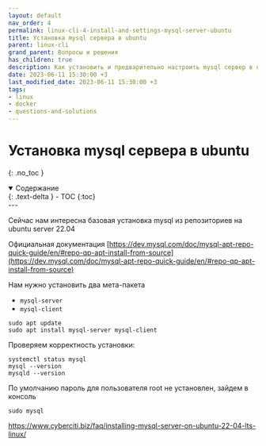 ```yaml
---
layout: default
nav_order: 4
permalink: linux-cli-4-install-and-settings-mysql-server-ubuntu
title: Установка mysql сервера в ubuntu
parent: linux-cli
grand_parent: Вопросы и решения
has_children: true
description: Как установить и предварительно настроить mysql сервер в ubuntu
date: 2023-06-11 15:30:00 +3
last_modified_date: 2023-06-11 15:30:00 +3
tags:
- linux
- docker
- questions-and-solutions
---
```


# Установка mysql сервера в ubuntu
{: .no_toc }

<details open markdown="block">
  <summary>
    Содержание
  </summary>
  {: .text-delta }
- TOC
{:toc}
</details>
---

Сейчас нам интересна базовая установка mysql из репозиториев на ubuntu server 22.04

Официальная документация [https://dev.mysql.com/doc/mysql-apt-repo-quick-guide/en/#repo-qp-apt-install-from-source](https://dev.mysql.com/doc/mysql-apt-repo-quick-guide/en/#repo-qp-apt-install-from-source)

Нам нужно установить два мета-пакета 

- `mysql-server`
- `mysql-client`

```shell
sudo apt update
sudo apt install mysql-server mysql-client
```

Проверяем корректность установки:

```shell
systemctl status mysql
mysql --version
mysqld --version
```

По умолчанию пароль для пользователя root не установлен, зайдем в консоль

`sudo mysql`

https://www.cyberciti.biz/faq/installing-mysql-server-on-ubuntu-22-04-lts-linux/